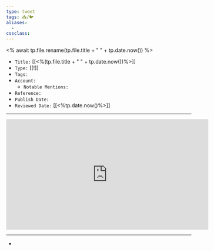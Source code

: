 ```yaml
---
type: tweet
tags: 📥️/🐦️
aliases: 
  - 
cssclass: 
---
```


<% await tp.file.rename(tp.file.title + " " + tp.date.now()) %>

- `Title:` [[<%(tp.file.title + " " + tp.date.now())%>]]
- `Type:` [[!]]
- `Tags:` 
- `Account:` 
	- `Notable Mentions:`
- `Reference:` 
- `Publish Date:` 
- `Reviewed Date:` [[<%tp.date.now()%>]]

---

<center><iframe border=0 frameborder=0 height=300 width=550 src="https://twitframe.com/show?url="></iframe></center>

---

- 